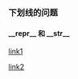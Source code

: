 ### 下划线的问题

#### \_\_repr\_\_  和  \_\_str\_\_

[link1](http://blog.csdn.net/luckytanggu/article/details/53649156)

[link2](http://blog.csdn.net/lanchunhui/article/details/51606720)
